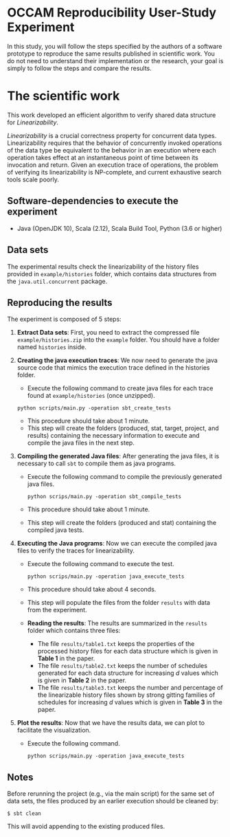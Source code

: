 # OCCAM Reproducibility User-Study Experiment

In this study, you will follow the steps specified by the authors of a software prototype to reproduce the same results published in scientific work. You do not need to understand their implementation or the research, your goal is simply to follow the steps and compare the results.

# The scientific work

This work developed an efficient algorithm to verify shared data structure for *Linearizability*. 

*Linearizability* is a crucial correctness property for concurrent data types. Linearizability requires that the behavior of concurrently invoked operations of the data type be equivalent to the behavior in an execution where each operation takes effect at an instantaneous point of time between its invocation and return. Given an execution trace of operations, the problem of verifying its linearizability is NP-complete, and current exhaustive search tools scale poorly. 
    
## Software-dependencies to execute the experiment

- Java (OpenJDK 10), Scala (2.12), Scala Build Tool, Python (3.6 or higher)

## Data sets

The experimental results check the linearizability of the history files provided in ```example/histories``` folder, which contains data structures from the  ```java.util.concurrent``` package.

## Reproducing the results

The experiment is composed of 5 steps:

1. **Extract Data sets**: First, you need to extract the compressed file ```example/histories.zip``` into the ```example``` folder. You should have a folder named ``histories`` inside. 

2. **Creating the java execution traces**: We now need to generate the java source code that mimics the execution trace defined in the histories folder.
    - Execute the following command to create java files for each trace found at ```example/histories``` (once unzipped). 

     ```
     python scripts/main.py -operation sbt_create_tests
     ```

    - This procedure should take about 1 minute.
    - This step will create the folders (produced, stat, target, project, and results) containing the necessary information to execute and compile the java files in the next step. 
        
3. **Compiling the generated Java files**: After generating the java files, it is necessary to call `sbt` to compile them as java programs.
    - Execute the following command to compile the previously generated java files. 

        ```
        python scrips/main.py -operation sbt_compile_tests
        ```
    
    - This procedure should take about 1 minute.
    - This step will create the folders (produced and stat) containing the compiled java tests.

4. **Executing the Java programs**: Now we can execute the compiled java files to verify the traces for linearizability.
    - Execute the following command to execute the test. 
    
        ```
        python scrips/main.py -operation java_execute_tests
        ```
    
    - This procedure should take about 4 seconds.
    - This step will populate the files from the folder `results` with data from the experiment.

    - **Reading the results**: The results are summarized in the ```results``` folder which contains three files:

        - The file ```results/table1.txt``` keeps the properties of the processed history files for each data structure which is given in **Table 1** in the paper.
        - The file ```results/table2.txt``` keeps the number of schedules generated for each data structure for increasing *d* values which is given in **Table 2** in the paper.
        - The file ```results/table3.txt``` keeps the number and percentage of the linearizable history files shown by strong gitting families of schedules for increasing *d* values which is given in **Table 3** in the paper.
       
5. **Plot the results**: Now that we have the results data, we can plot to facilitate the visualization.
    - Execute the following command.
        ```
        python scrips/main.py -operation java_execute_tests
        ```


## Notes
Before rerunning the project (e.g., via the main script) for the same set of data sets, the files produced by an earlier execution should be cleaned by:
```
$ sbt clean
```
This will avoid appending to the existing produced files.
